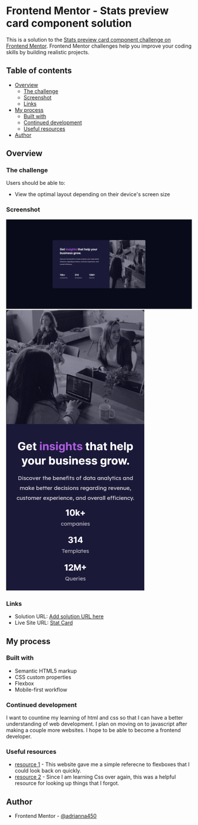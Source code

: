 # Frontend Mentor - Stats preview card component solution

This is a solution to the [Stats preview card component challenge on Frontend Mentor](https://www.frontendmentor.io/challenges/stats-preview-card-component-8JqbgoU62). Frontend Mentor challenges help you improve your coding skills by building realistic projects.

## Table of contents

- [Overview](#overview)
  - [The challenge](#the-challenge)
  - [Screenshot](#screenshot)
  - [Links](#links)
- [My process](#my-process)
  - [Built with](#built-with)
  - [Continued development](#continued-development)
  - [Useful resources](#useful-resources)
- [Author](#author)

## Overview

### The challenge

Users should be able to:

- View the optimal layout depending on their device's screen size

### Screenshot

![Desktop Design](./images/DesktopDesign.png)
![Mobile Design](./images/MobileDesign.png)

### Links

- Solution URL: [Add solution URL here](https://your-solution-url.com)
- Live Site URL: [Stat Card](https://adrianna450.github.io/stats-card/)

## My process

### Built with

- Semantic HTML5 markup
- CSS custom properties
- Flexbox
- Mobile-first workflow

### Continued development

I want to countine my learning of html and css so that I can have a better understanding of web development. I plan on moving on to javascript after making a couple more websites. I hope to be able to become a frontend developer.

### Useful resources

- [resource 1](https://flexbox.malven.co/) - This website gave me a simple referecne to flexboxes that I could look back on quickly.
- [resource 2](https://developer.mozilla.org/en-US/docs/Web/CSS) - Since I am learning Css over again, this was a helpful resource for looking up things that I forgot.

## Author

- Frontend Mentor - [@adrianna450](https://www.frontendmentor.io/profile/adrianna450)
